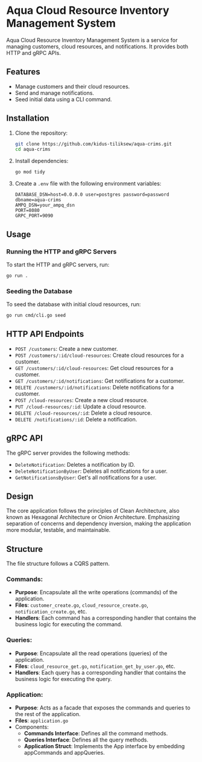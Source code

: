 # Aqua Cloud Resource Inventory Management System

Aqua Cloud Resource Inventory Management System is a service for managing customers, cloud resources, and notifications. It provides both HTTP and gRPC APIs.

## Features

- Manage customers and their cloud resources.
- Send and manage notifications.
- Seed initial data using a CLI command.

## Installation

1. Clone the repository:

   ```sh
   git clone https://github.com/kidus-tiliksew/aqua-crims.git
   cd aqua-crims
   ```

2. Install dependencies:

   ```sh
   go mod tidy
   ```

3. Create a `.env` file with the following environment variables:
   ```env
   DATABASE_DSN=host=0.0.0.0 user=postgres password=password dbname=aqua-crims
   AMPQ_DSN=your_ampq_dsn
   PORT=8080
   GRPC_PORT=9090
   ```

## Usage

### Running the HTTP and gRPC Servers

To start the HTTP and gRPC servers, run:

```sh
go run .
```

### Seeding the Database

To seed the database with initial cloud resources, run:

```sh
go run cmd/cli.go seed
```

## HTTP API Endpoints

- `POST /customers`: Create a new customer.
- `POST /customers/:id/cloud-resources`: Create cloud resources for a customer.
- `GET /customers/:id/cloud-resources`: Get cloud resources for a customer.
- `GET /customers/:id/notifications`: Get notifications for a customer.
- `DELETE /customers/:id/notifications`: Delete notifications for a customer.
- `POST /cloud-resources`: Create a new cloud resource.
- `PUT /cloud-resources/:id`: Update a cloud resource.
- `DELETE /cloud-resources/:id`: Delete a cloud resource.
- `DELETE /notifications/:id`: Delete a notification.

## gRPC API

The gRPC server provides the following methods:

- `DeleteNotification`: Deletes a notification by ID.
- `DeleteNotificationByUser`: Deletes all notifications for a user.
- `GetNotificationsByUser`: Get's all notifications for a user.

## Design 

The core application follows the principles of Clean Architecture, also known as Hexagonal Architecture or Onion Architecture. Emphasizing separation of concerns and dependency inversion, making the application more modular, testable, and maintainable. 

## Structure

The file structure follows a CQRS pattern.

### Commands:

- **Purpose**: Encapsulate all the write operations (commands) of the application.
- **Files**: `customer_create.go`, `cloud_resource_create.go`, `notification_create.go`, etc.
- **Handlers**: Each command has a corresponding handler that contains the business logic for executing the command.

### Queries:

- **Purpose**: Encapsulate all the read operations (queries) of the application.
- **Files**: `cloud_resource_get.go`, `notification_get_by_user.go`, etc.
- **Handlers**: Each query has a corresponding handler that contains the business logic for executing the query.

### Application:

- **Purpose**: Acts as a facade that exposes the commands and queries to the rest of the application.
- **Files**: `application.go`
- Components:
   - **Commands Interface**: Defines all the command methods.
   - **Queries Interface**: Defines all the query methods.
   - **Application Struct**: Implements the App interface by embedding appCommands and appQueries.